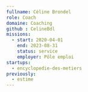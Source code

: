 ```yaml
---
fullname: Céline Brondel
role: Coach
domaine: Coaching
github : CelineBdl
missions:
  - start: 2020-04-01
    end: 2023-08-31
    status: service
    employer: Pôle emploi
startups:
  - encyclopedie-des-metiers
previously:
  - estime
---
```

